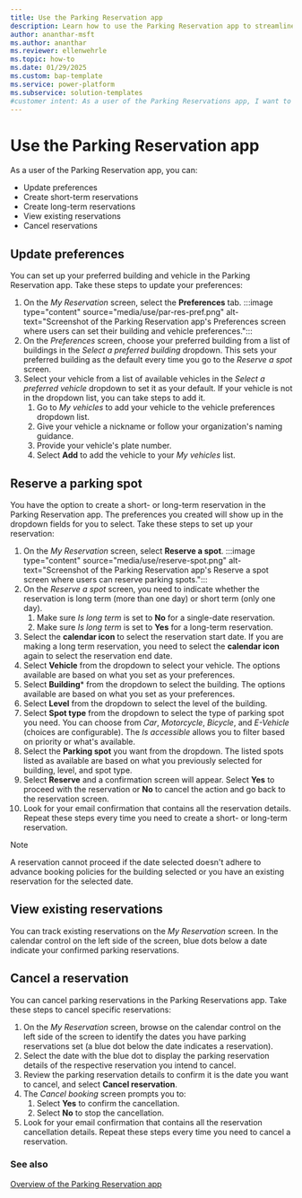 ```yaml
---
title: Use the Parking Reservation app
description: Learn how to use the Parking Reservation app to streamline and automate the parking reservation process.
author: ananthar-msft
ms.author: ananthar
ms.reviewer: ellenwehrle
ms.topic: how-to
ms.date: 01/29/2025
ms.custom: bap-template
ms.service: power-platform
ms.subservice: solution-templates
#customer intent: As a user of the Parking Reservations app, I want to reserve a parking space in advance so it is available when I arrive at my destination.
---
```


# Use the Parking Reservation app

As a user of the Parking Reservation app, you can:

- Update preferences
- Create short-term reservations
- Create long-term reservations
- View existing reservations
- Cancel reservations

## Update preferences

You can set up your preferred building and vehicle in the Parking Reservation app. Take these steps to update your preferences:

1. On the *My Reservation* screen, select the **Preferences** tab.
        :::image type="content" source="media/use/par-res-pref.png" alt-text="Screenshot of the Parking Reservation app's Preferences screen where users can set their building and vehicle preferences.":::
1. On the *Preferences* screen, choose your preferred building from a list of buildings in the *Select a preferred building* dropdown. This sets your preferred building as the default every time you go to the *Reserve a spot* screen.
1. Select your vehicle from a list of available vehicles in the *Select a preferred vehicle* dropdown to set it as your default. If your vehicle is not in the dropdown list, you can take steps to add it.
    1. Go to *My vehicles* to add your vehicle to the vehicle preferences dropdown list.
    1. Give your vehicle a nickname or follow your organization's naming guidance.
    1. Provide your vehicle's plate number.
    1. Select **Add** to add the vehicle to your *My vehicles* list.

## Reserve a parking spot

You have the option to create a short- or long-term reservation in the Parking Reservation app. The preferences you created will show up in the dropdown fields for you to select. Take these steps to set up your reservation:

1. On the *My Reservation* screen, select **Reserve a spot**.
    :::image type="content" source="media/use/reserve-spot.png" alt-text="Screenshot of the Parking Reservation app's Reserve a spot screen where users can reserve parking spots.":::
1. On the *Reserve a spot* screen, you need to indicate whether the reservation is long term (more than one day) or short term (only one day).
    1. Make sure *Is long term* is set to **No** for a single-date reservation.
    1. Make sure *Is long term* is set to **Yes** for a long-term reservation.
1. Select the **calendar icon** to select the reservation start date. If you are making a long term reservation, you need to select the **calendar icon** again to select the reservation end date.
1. Select **Vehicle** from the dropdown to select your vehicle. The options available are based on what you set as your preferences.
1. Select **Building*** from the dropdown to select the building. The options available are based on what you set as your preferences.
1. Select **Level** from the dropdown to select the level of the building.
1. Select **Spot type** from the dropdown to select the type of parking spot you need. You can choose from *Car*, *Motorcycle*, *Bicycle*, and *E-Vehicle* (choices are configurable). The *Is accessible* allows you to filter based on priority or what's available.
1. Select the **Parking spot** you want from the dropdown. The listed spots listed as available are based on what you previously selected for building, level, and spot type.
1. Select **Reserve** and a confirmation screen will appear. Select **Yes** to proceed with the reservation or **No** to cancel the action and go back to the reservation screen.
1. Look for your email confirmation that contains all the reservation details. Repeat these steps every time you need to create a short- or long-term reservation.

> [!NOTE]
> A reservation cannot proceed if the date selected doesn't adhere to advance booking policies for the building selected or you have an existing reservation for the selected date.

## View existing reservations

You can track existing reservations on the *My Reservation* screen. In the calendar control on the left side of the screen, blue dots below a date indicate your confirmed parking reservations.

## Cancel a reservation

You can cancel parking reservations in the Parking Reservations app. Take these steps to cancel specific reservations:

1. On the *My Reservation* screen, browse on the calendar control on the left side of the screen to identify the dates you have parking reservations set (a blue dot below the date indicates a reservation).
1. Select the date with the blue dot to display the parking reservation details of the respective reservation you intend to cancel.
1. Review the parking reservation details to confirm it is the date you want to cancel, and select **Cancel reservation**.
1. The *Cancel booking* screen prompts you to:
    1. Select **Yes** to confirm the cancellation.
    1. Select **No** to stop the cancellation.
1. Look for your email confirmation that contains all the reservation cancellation details. Repeat these steps every time you need to cancel a reservation.

### See also

[Overview of the Parking Reservation app](overview.md)